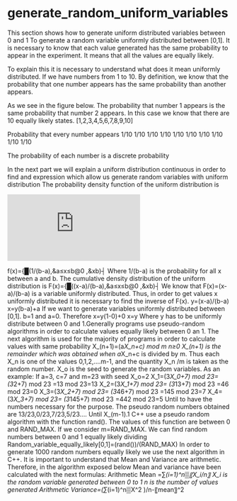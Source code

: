 # generate_random_uniform_variables
This section shows how to generate uniform distributed variables between 0 and 1 
To generate a random variable uniformly distributed between [0,1]. It is necessary to know that each value generated has the same probability to appear in the experiment. It means that all the values are equally likely. 

To explain this it is necessary to understand what does it mean uniformly distributed. If we have numbers from 1 to 10. By definition, we know that the probability that one number appears has the same probability than another appears.

As we see in the figure below. The probability that number 1 appears is the same probability that number 2 appears. In this case we know that there are 10 equally likely states.
 	[1,2,3,4,5,6,7,8,9,10]
  
Probability	that every number appears 1/10	1/10	1/10	1/10	1/10	1/10	1/10	1/10	1/10	1/10

The probability of each number is a discrete probability

In the next part we will explain a uniform distribution continuous in order to find and expression which allow us generate random variables with uniform distribution
The probability density function of the uniform distribution is

![](https://latex.codecogs.com/gif.latex?f%28x%29%3D%5Cleft%5C%7B%5Cbegin%7Bmatrix%7D%20%5Cfrac%7B1%7D%7Bb-a%7D%20%26%20a%5Cleq%20x%5Cleq%20b%5C%5C%200%20%26%20x%3C%20a%20%5C%2C%20%5C%2C%20x%3E%20b%20%5Cend%7Bmatrix%7D%5Cright.)



f(x)={█(1/(b-a),&a≤x≤b@0     ,&x<a or x>b)┤
Where 1/(b-a) is the probability for all x between a and b.
The cumulative density distribution of the uniform distribution is 
F(x)={█((x-a)/(b-a),&a≤x≤b@0     ,&x<a or x>b)┤
We know that  F(x)=(x-a)/(b-a) is a variable uniformly distributed. Thus, in order to get values x uniformly distributed it is necessary to find the inverse of F(x).
y=(x-a)/(b-a)
x=y(b-a)+a
If we want to generate variables uniformly distributed between [0,1]. 
b=1 and a=0.
Therefore
x=y(1-0)+0
x=y
Where y has to be uniformly distribute between 0 and 1.Generally programs use pseudo-random algorithms in order to calculate values equally likely between 0 an 1.
The next algorithm is used for the majority of programs in order to calculate values with same probability
X_(n+1)=(a*X_n+c)    mod  m    n≥0
X_(n+1) is the remainder which was obtained when a*X_n+c is divided by m. Thus each X_n  is one of the values 0,1,2,….m-1, and the quantity X_n /m is taken as the random number. X_o is the seed to generate the random variables. 
As an example:
If a=3, c=7 and m=23 with seed X_o=2 
X_1=(3*X_0+7)    mod  23=(3*2+7)    mod  23     =13 mod 23=13
X_2=(3*X_1+7)    mod  23= (3*13+7)    mod  23 =46 mod 23=0
X_3=(3*X_2+7)    mod  23= (3*46+7)    mod  23 =145 mod 23=7
X_4=(3*X_3+7)    mod  23= (3*145+7)    mod  23 =442 mod 23=5
Until to have the numbers necessary for the purpose. The pseudo random numbers obtained are 13/23,0/23,7/23,5/23…. Until X_(m-1).1
C++ use a pseudo random algorithm with the function rand(). The values of this function are between 0 and RAND_MAX. If we consider m=RAND_MAX. We can find random numbers between 0 and 1 equally likely dividing 
Random_variable_equally_likely[0,1]=(rand())/(RAND_MAX)
In order to generate 1000 random numbers equally likely we use the next algorithm in C++.
It is important to understand that Mean and Variance are arithmetic. Therefore, in the algorithm exposed below Mean and variance have been calculated with the next formulas:
Arithmetic Mean =∑_(i=1)^n▒〖X_i/n〗
X_i  is the random variable generated between 0 to 1
n is the number of values generated
Arithmetic Variance=(∑_(i=1)^n▒X^2 )/n-〖mean〗^2

